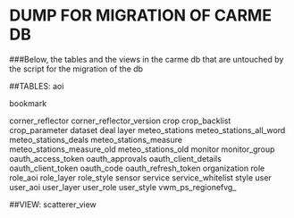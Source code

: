 # DUMP FOR MIGRATION OF CARME DB
###Below, the tables and the views in the carme db that are untouched by the script for the migration of the db

##TABLES:
aoi

bookmark

corner_reflector
corner_reflector_version
crop
crop_backlist
crop_parameter
dataset
deal
layer
meteo_stations
meteo_stations_all_word
meteo_stations_deals
meteo_stations_measure
meteo_stations_measure_old
meteo_stations_old
monitor
monitor_group
oauth_access_token
oauth_approvals
oauth_client_details
oauth_client_token
oauth_code
oauth_refresh_token
organization
role
role_aoi
role_layer
role_style
sensor
service
service_whitelist
style
user
user_aoi
user_layer
user_role
user_style
vwm_ps_regionefvg_

##VIEW:
scatterer_view








